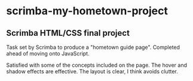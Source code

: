 # scrimba-my-hometown-project

## Scrimba HTML/CSS final project

Task set by Scrimba to produce a "hometown guide page". Completed ahead of moving onto JavaScript. 

Satisfied with some of the concepts included on the page. The hover and shadow effects are effective. 
The layout is clear, I think avoids clutter. 
